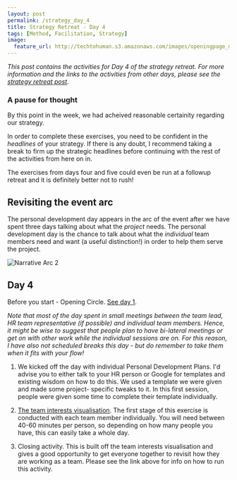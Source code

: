 ```yaml
---
layout: post
permalink: /strategy_day_4
title: Strategy Retreat - Day 4 
tags: [Method, Facilitation, Strategy]
image: 
  feature_url: http://techtohuman.s3.amazonaws.com/images/openingpage_montage.jpeg
---
```


<em>This post contains the activities for Day 4 of the strategy retreat. For more information and the links to the activities from other days, please see the [strategy retreat post](http://techtohuman.com/strategy_retreat/).</em> 

<div class="well">

<h3> A pause for thought </h3>
By this point in the week, we had acheived reasonable certainity regarding our strategy. <p>In order to complete these exercises, you need to be confident in the <em>headlines</em> of your strategy. If there is any doubt, I recommend taking a break to firm up the strategic headlines before continuing with the rest of the activities from here on in. </p><p>The exercises from days four and five could even be run at a followup retreat and it is definitely better not to rush!</em></p></div>

## Revisiting the event arc

The personal development day appears in the arc of the event after we have spent three days talking about what the *project* needs. The personal development day is the chance to talk about what the *individual* team members need and want (a useful distinction!) in order to help them serve the project. 

![Narrative Arc 2](http://techtohuman.s3.amazonaws.com/images/narrative_arc_2.jpg)

## Day 4

Before you start - Opening Circle. <a href="http://techtohuman.com/strategy_day_1">See day 1</a>. 

*Note that most of the day spent in small meetings between the team lead, HR team representative (if possible) and individual team members. Hence, it might be wise to suggest that people plan to have bi-lateral meetings or get on with other work while the individual sessions are on. For this reason, I have also not scheduled breaks this day - but do remember to take them when it fits with your flow!*

1. We kicked off the day with individual Personal Development Plans. I'd advise you to either talk to your HR person or Google for templates and existing wisdom on how to do this. We used a template we were given and made some project- specific tweaks to it. In this first session, people were given some time to complete their template individually.  

2. [The team interests visualisation](http://techtohuman.com/team_interests_visualisation). The first stage of this exercise is conducted with each team member individually. You will need between 40-60 minutes per person, so depending on how many people you have, this can easily take a whole day.  

3. Closing activity. This is built off the team interests visualisation and gives a good opportunity to get everyone together to revisit how they are working as a team. Please see the link above for info on how to run this activity. 






